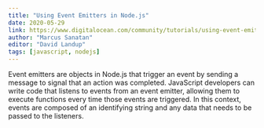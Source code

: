 ```yaml
---
title: "Using Event Emitters in Node.js"
date: 2020-05-29
link: https://www.digitalocean.com/community/tutorials/using-event-emitters-in-node-js
author: "Marcus Sanatan"
editor: "David Landup"
tags: [javascript, nodejs]
---
```


Event emitters are objects in Node.js that trigger an event by sending a message to signal that an action was completed. JavaScript developers can write code that listens to events from an event emitter, allowing them to execute functions every time those events are triggered. In this context, events are composed of an identifying string and any data that needs to be passed to the listeners.
